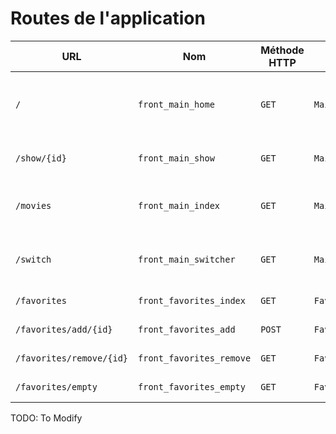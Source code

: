 # Routes de l'application

| URL                      | Nom                      | Méthode HTTP | Contrôleur            | Méthode    | Titre HTML           | Commentaire                                       |
| ------------------------ | ------------------------ | ------------ | --------------------- | ---------- | -------------------- | ------------------------------------------------- |
| `/`                      | `front_main_home`        | `GET`        | `MainController`      | `home`     | Bienvenue sur O'flix | Page d'accueil triée par release_date descendante |
| `/show/{id}`             | `front_main_show`        | `GET`        | `MainController`      | `show`     | Film sur O'Flix      | Page de détail d'un film                          |
| `/movies`                | `front_main_index`       | `GET`        | `MainController`      | `index`    | Films sur O'Flix     | Page des films triée par titre ascendant          |
| `/switch`                | `front_main_switcher`    | `GET`        | `MainController`      | `switcher` | -                    | Page permettant de changer de thème               |
| `/favorites`             | `front_favorites_index`  | `GET`        | `FavoritesController` | `index`    | Mes favoris          | Page de mes favoris                               |
| `/favorites/add/{id}`    | `front_favorites_add`    | `POST`       | `FavoritesController` | `add`      | -                    | Ajout d'un favoris                                |
| `/favorites/remove/{id}` | `front_favorites_remove` | `GET`        | `FavoritesController` | `remove`   | -                    | Suppression d'un favoris                          |
| `/favorites/empty`       | `front_favorites_empty`  | `GET`        | `FavoritesController` | `empty`    | -                    | Vidage des favoris                                |

TODO: To Modify